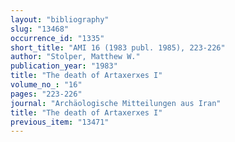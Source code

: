 ```yaml
---
layout: "bibliography"
slug: "13468"
occurrence_id: "1335"
short_title: "AMI 16 (1983 publ. 1985), 223-226"
author: "Stolper, Matthew W."
publication_year: "1983"
title: "The death of Artaxerxes I"
volume_no_: "16"
pages: "223-226"
journal: "Archäologische Mitteilungen aus Iran"
title: "The death of Artaxerxes I"
previous_item: "13471"
---
```

